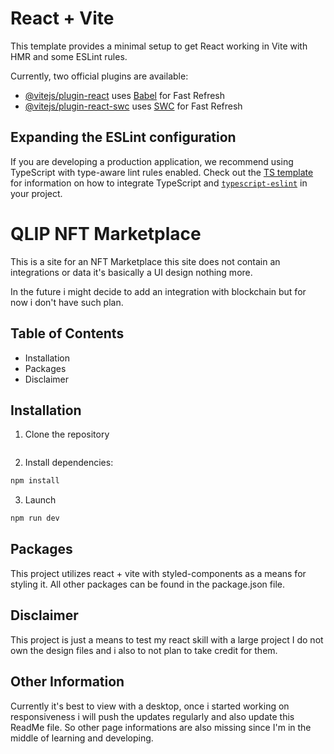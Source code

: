 # React + Vite

This template provides a minimal setup to get React working in Vite with HMR and some ESLint rules.

Currently, two official plugins are available:

- [@vitejs/plugin-react](https://github.com/vitejs/vite-plugin-react/blob/main/packages/plugin-react) uses [Babel](https://babeljs.io/) for Fast Refresh
- [@vitejs/plugin-react-swc](https://github.com/vitejs/vite-plugin-react/blob/main/packages/plugin-react-swc) uses [SWC](https://swc.rs/) for Fast Refresh

## Expanding the ESLint configuration

If you are developing a production application, we recommend using TypeScript with type-aware lint rules enabled. Check out the [TS template](https://github.com/vitejs/vite/tree/main/packages/create-vite/template-react-ts) for information on how to integrate TypeScript and [`typescript-eslint`](https://typescript-eslint.io) in your project.

# QLIP NFT Marketplace

This is a site for an NFT Marketplace this site does not contain an integrations or data it's basically a UI design nothing more.

In the future i might decide to add an integration with blockchain but for now i don't have such plan.

## Table of Contents

- Installation
- Packages
- Disclaimer

## Installation

1. Clone the repository

```bash

```

2. Install dependencies:

```bash
npm install
```

3. Launch

```bash
npm run dev
```

## Packages

This project utilizes react + vite with styled-components as a means for styling it.
All other packages can be found in the package.json file.

## Disclaimer

This project is just a means to test my react skill with a large project I do not own the design files and i also to not plan to take credit for them.

## Other Information

Currently it's best to view with a desktop, once i started working on responsiveness i will push the updates regularly and also update this ReadMe file. So other page informations are also missing since I'm in the middle of learning and developing.
